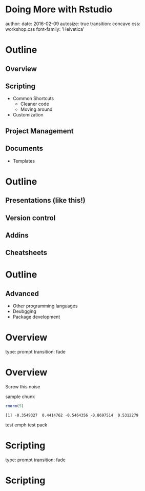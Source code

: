 Doing More with Rstudio
========================================================
author:
date: 2016-02-09
autosize: true
transition: concave
css: workshop.css
font-family: 'Helvetica'

Outline
========================================================
## Overview
## Scripting
- Common Shortcuts
  - Cleaner code
  - Moving around
- Customization

## Project Management
## Documents
-  Templates

Outline
========================================================

## Presentations (like this!)
## Version control
## Addins
## Cheatsheets

Outline
========================================================

## Advanced
- Other programming languages
- Deubgging
- Package development



Overview
========================================================
type: prompt
transition: fade

Overview
========================================================
Screw this noise

sample chunk

```r
rnorm(5)
```

```
[1] -0.3549327  0.4414762 -0.5464356 -0.8697514  0.5312279
```

<span class="emph">test emph</span>
<span class="pack">test pack</span>



Scripting
========================================================
type: prompt
transition: fade

Scripting
========================================================
